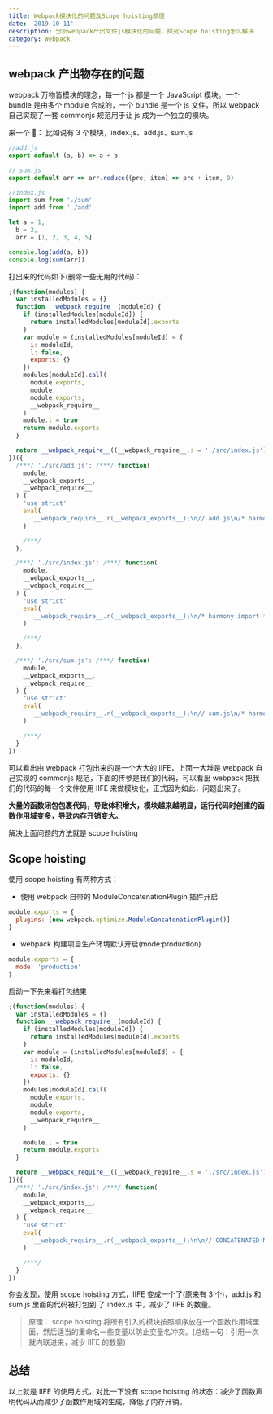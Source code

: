 ```yaml
---
title: Webpack模块化的问题及Scope hoisting原理
date: '2019-10-11'
description: 分析webpack产出文件js模块化的问题，探究Scope hoisting怎么解决
category: Webpack
---
```


## webpack 产出物存在的问题

webpack 万物皆模块的理念，每一个 js 都是一个 JavaScript 模块。一个 bundle 是由多个 module 合成的，一个 bundle 是一个 js 文件，所以 webpack 自己实现了一套 commonjs 规范用于让 js 成为一个独立的模块。

来一个 🌰：
比如说有 3 个模块，index.js、add.js、sum.js

```js
//add.js
export default (a, b) => a + b
```

```js
// sum.js
export default arr => arr.reduce((pre, item) => pre + item, 0)
```

```js
//index.js
import sum from './sum'
import add from './add'

let a = 1,
  b = 2,
  arr = [1, 2, 3, 4, 5]

console.log(add(a, b))
console.log(sum(arr))
```

打出来的代码如下(删除一些无用的代码)：

```js
;(function(modules) {
  var installedModules = {}
  function __webpack_require__(moduleId) {
    if (installedModules[moduleId]) {
      return installedModules[moduleId].exports
    }
    var module = (installedModules[moduleId] = {
      i: moduleId,
      l: false,
      exports: {}
    })
    modules[moduleId].call(
      module.exports,
      module,
      module.exports,
      __webpack_require__
    )
    module.l = true
    return module.exports
  }

  return __webpack_require__((__webpack_require__.s = './src/index.js'))
})({
  /***/ './src/add.js': /***/ function(
    module,
    __webpack_exports__,
    __webpack_require__
  ) {
    'use strict'
    eval(
      '__webpack_require__.r(__webpack_exports__);\n// add.js\n/* harmony default export */ __webpack_exports__["default"] = ((a, b) => a + b);\n\n\n//# sourceURL=webpack:///./src/add.js?'
    )

    /***/
  },

  /***/ './src/index.js': /***/ function(
    module,
    __webpack_exports__,
    __webpack_require__
  ) {
    'use strict'
    eval(
      '__webpack_require__.r(__webpack_exports__);\n/* harmony import */ var _sum__WEBPACK_IMPORTED_MODULE_0__ = __webpack_require__(/*! ./sum */ "./src/sum.js");\n/* harmony import */ var _add__WEBPACK_IMPORTED_MODULE_1__ = __webpack_require__(/*! ./add */ "./src/add.js");\n\n\n\nlet a = 1,\n  b = 2,\n  arr = [1, 2, 3, 4, 5]\n\nconsole.log(Object(_add__WEBPACK_IMPORTED_MODULE_1__["default"])(a, b))\nconsole.log(Object(_sum__WEBPACK_IMPORTED_MODULE_0__["default"])(arr))\n\n\n//# sourceURL=webpack:///./src/index.js?'
    )

    /***/
  },

  /***/ './src/sum.js': /***/ function(
    module,
    __webpack_exports__,
    __webpack_require__
  ) {
    'use strict'
    eval(
      '__webpack_require__.r(__webpack_exports__);\n// sum.js\n/* harmony default export */ __webpack_exports__["default"] = (arr => arr.reduce((pre, item) => pre + item, 0));\n\n\n//# sourceURL=webpack:///./src/sum.js?'
    )

    /***/
  }
})
```

可以看出由 webpack 打包出来的是一个大大的 IIFE，上面一大堆是 webpack 自己实现的 commonjs 规范，下面的传参是我们的代码，可以看出 webpack 把我们的代码的每一个文件使用 IIFE 来做模块化，正式因为如此，问题出来了。

**大量的函数闭包包裹代码，导致体积增大，模块越来越明显，运行代码时创建的函数作用域变多，导致内存开销变大。**

解决上面问题的方法就是 scope hoisting

## Scope hoisting

使用 scope hoisting 有两种方式：

- 使用 webpack 自带的 ModuleConcatenationPlugin 插件开启

```js
module.exports = {
  plugins: [new webpack.optimize.ModuleConcatenationPlugin()]
}
```

- webpack 构建项目生产环境默认开启(mode:production)

```js
module.exports = {
  mode: 'production'
}
```

启动一下先来看打包结果

```js
;(function(modules) {
  var installedModules = {}
  function __webpack_require__(moduleId) {
    if (installedModules[moduleId]) {
      return installedModules[moduleId].exports
    }
    var module = (installedModules[moduleId] = {
      i: moduleId,
      l: false,
      exports: {}
    })
    modules[moduleId].call(
      module.exports,
      module,
      module.exports,
      __webpack_require__
    )

    module.l = true
    return module.exports
  }

  return __webpack_require__((__webpack_require__.s = './src/index.js'))
})({
  /***/ './src/index.js': /***/ function(
    module,
    __webpack_exports__,
    __webpack_require__
  ) {
    'use strict'
    eval(
      '__webpack_require__.r(__webpack_exports__);\n\n// CONCATENATED MODULE: ./src/sum.js\n// sum.js\n/* harmony default export */ var sum = (arr => arr.reduce((pre, item) => pre + item, 0));\n\n// CONCATENATED MODULE: ./src/add.js\n// add.js\n/* harmony default export */ var add = ((a, b) => a + b);\n\n// CONCATENATED MODULE: ./src/index.js\n\n\n\nlet a = 1,\n  b = 2,\n  arr = [1, 2, 3, 4, 5]\n\nconsole.log(add(a, b))\nconsole.log(sum(arr))\n\n\n//# sourceURL=webpack:///./src/index.js_+_2_modules?'
    )

    /***/
  }
})
```

你会发现，使用 scope hoisting 方式，IIFE 变成一个了(原来有 3 个)，add.js 和 sum.js 里面的代码被打包到 了 index.js 中，减少了 IIFE 的数量。

> 原理： scope hoisting 将所有引入的模块按照顺序放在一个函数作用域里面，然后适当的重命名一些变量以防止变量名冲突。(总结一句：引用一次就内联进来，减少 IIFE 的数量)

## 总结

以上就是 IIFE 的使用方式，对比一下没有 scope hoisting 的状态：减少了函数声明代码从而减少了函数作用域的生成，降低了内存开销。
